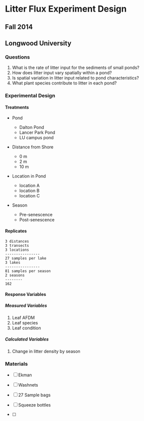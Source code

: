 # Litter Flux Experiment Design
## Fall 2014
## Longwood University

### Questions

1. What is the rate of litter input for the sediments of small ponds?
2. How does litter input vary spatially within a pond?
3. Is spatial variation in litter input related to pond characteristics?
4. What plant species contribute to litter in each pond?

### Experimental Design

#### Treatments

* Pond
    * Dalton Pond
    * Lancer Park Pond
    * LU campus pond

* Distance from Shore
    * 0 m 
    * 2 m
    * 10 m

* Location in Pond
    * location A
    * location B
    * location C

* Season
    * Pre-senescence
    * Post-senescence 

#### Replicates

    3 distances
    3 transects
    3 locations
    ----------------
    27 samples per lake
    3 lakes
    ----------------
    81 samples per season
    2 seasons
    --------
    162
 
#### Response Variables

##### Measured Variables

1. Leaf AFDM
2. Leaf species
3. Leaf condition

##### Calculated Variables

1. Change in litter density by season

### Materials

* [ ] Ekman

* [ ] Washnets

* [ ] 27 Sample bags

* [ ] Squeeze bottles

* [ ] 
